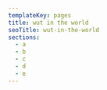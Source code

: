 ```yaml
---
templateKey: pages
title: wut in the world
seoTitle: wut-in-the-world
sections:
  - a
  - b
  - c
  - d
  - e
---
```

